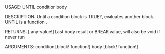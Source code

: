 USAGE:
     UNTIL condition body 

DESCRIPTION:
     Until a condition block is TRUE?, evaluates another block.
     UNTIL is a function .

RETURNS: [<opt> any-value!]
    Last body result or BREAK value, will also be void if never run

ARGUMENTS:
    condition [block! function!]
    body [block! function!]
